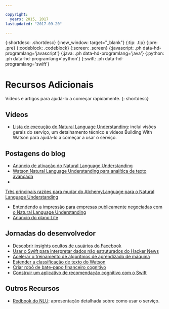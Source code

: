 ```yaml
---

copyright:
  years: 2015, 2017
lastupdated: "2017-09-20"

---
```


{:shortdesc: .shortdesc}
{:new_window: target="_blank"}
{:tip: .tip}
{:pre: .pre}
{:codeblock: .codeblock}
{:screen: .screen}
{:javascript: .ph data-hd-programlang='javascript'}
{:java: .ph data-hd-programlang='java'}
{:python: .ph data-hd-programlang='python'}
{:swift: .ph data-hd-programlang='swift'}

# Recursos Adicionais

Vídeos e artigos para ajudá-lo a começar rapidamente.
{: shortdesc}

## Vídeos

- [Lista de execução do Natural Language Understanding](https://www.ibm.biz/nlu_videos): inclui visões gerais do serviço,
um detalhamento técnico e vídeos Building With Watson para ajudá-lo a começar a usar o serviço.

## Postagens do blog

- [Anúncio de ativação do Natural Language Understanding](https://www.ibm.com/blogs/bluemix/2017/02/hello-nlu/)
- [Watson
Natural Language Understanding para analítica de texto avançada](https://www.ibm.com/blogs/watson/2017/04/watson-natural-language-understanding-advanced-text-analytics/)
- 
[Três principais razões para mudar do AlchemyLanguage para o Natural Language Understanding](https://www.ibm.com/blogs/watson/2017/04/watson-natural-language-understanding-advanced-text-analytics/)
- [Entendendo a
impressão para empresas publicamente negociadas com o Natural Language Understanding](https://www.ibm.com/developerworks/library/cc-sentiment-signal-watson-bluemix/index.html)
- [Anúncio do
plano Lite](https://www.ibm.com/blogs/bluemix/2017/07/watson-natural-language-understanding-just-got-lite/)

## Jornadas do desenvolvedor

- [Descobrir insights ocultos de
usuários do Facebook](https://developer.ibm.com/code/journey/discover-hidden-facebook-usage-insights/)
- [Usar o Swift para
interpretar dados não estruturados do Hacker News](https://developer.ibm.com/code/journey/use-swift-interpret-unstructured-data-hacker-news/)
- [Acelerar o
treinamento de algoritmos de aprendizado de máquina](https://developer.ibm.com/code/journey/accelerate-training-of-machine-learning-algorithms/)
- [Estender a classificação de texto
do Watson](https://developer.ibm.com/code/journey/extend-watson-text-classification/)
- [Criar robô de bate-papo financeiro
cognitivo](https://developer.ibm.com/code/journey/create-cognitive-banking-chatbot/)
- [Construir um
aplicativo de recomendação cognitivo com o Swift](https://developer.ibm.com/code/journey/build-a-cognitive-recommendation-app-with-swift/)

## Outros Recursos

- [Redbook do NLU](http://www.redbooks.ibm.com/redbooks/pdfs/sg248398.pdf): apresentação detalhada sobre
como usar o serviço.
